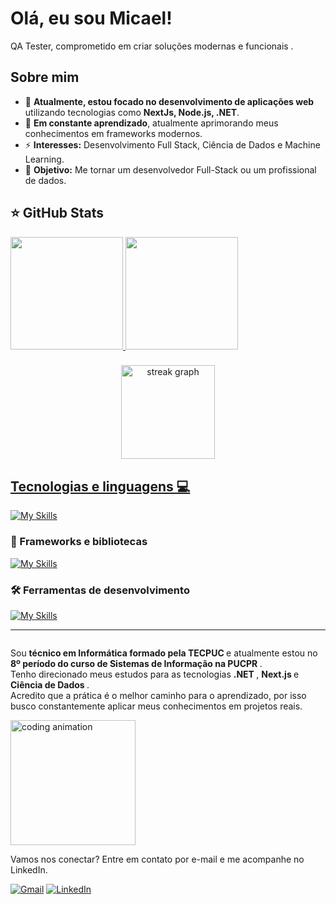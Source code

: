 # Olá, eu sou Micael!
 QA Tester, comprometido em criar soluções modernas e funcionais
 .
 ## Sobre mim

- 🔭 **Atualmente, estou focado no desenvolvimento de aplicações web** utilizando tecnologias como **NextJs, Node.js, .NET**.
- 🌱 **Em constante aprendizado**, atualmente aprimorando meus conhecimentos em frameworks modernos.
- ⚡ **Interesses:** Desenvolvimento Full Stack, Ciência de Dados e Machine Learning.
- 🎯 **Objetivo:** Me tornar um desenvolvedor Full-Stack ou um profissional de dados.


## ⭐ GitHub Stats
<a href="https://github.com/MicaelFone">
<img height="180em" src="https://github-readme-stats.vercel.app/api?username=MicaelFone&show_icons=true&theme=radical&include_all_commits=true&count_private=true"/>
<img height="180em" src="https://github-readme-stats.vercel.app/api/top-langs/?username=MicaelFone&layout=compact&langs_count=6&theme=radical"/>

<picture>
  <source media="(prefers-color-scheme: dark)" srcset="https://raw.githubusercontent.com/MicaelFone/MicaelFone/output/pacman-contribution-graph-dark.svg">
  <source media="(prefers-color-scheme: light)" srcset="https://raw.githubusercontent.com/MicaelFone/MicaelFone/output/pacman-contribution-graph.svg">
</picture>

###

<div align="center">
  <img src="https://streak-stats.demolab.com?user=MIcaelFone&locale=en&mode=daily&theme=dracula&hide_border=false&border_radius=5&order=3" height="150" alt="streak graph"  />
</div>

## Tecnologias e linguagens 💻

[![My Skills](https://skillicons.dev/icons?i=html,css,js,c,ts,java,python,sql)](https://skillicons.dev)

### 🚀 Frameworks e bibliotecas
[![My Skills](https://skillicons.dev/icons?i=react,nodejs,vite,spring,next,nest)](https://skillicons.dev)

### 🛠️ Ferramentas de desenvolvimento
[![My Skills](https://skillicons.dev/icons?i=git,github,figma,vscode,postman)](https://skillicons.dev) 

---
<div style="display: flex; flex-direction: column;">
 <p align="left ">
  Sou <strong> técnico em Informática formado pela TECPUC </strong> e atualmente estou no  <strong> 8º período do curso de Sistemas de Informação na PUCPR </strong>.<br>
  Tenho direcionado meus estudos para as tecnologias <strong>.NET </strong>, <strong> Next.js </strong> e <strong> Ciência de Dados </strong>.
 <br>
 Acredito que a prática é o melhor caminho para o aprendizado, por isso busco constantemente aplicar meus conhecimentos em projetos reais.
 </p>
  <img src="https://media.giphy.com/media/L1R1tvI9svkIWwpVYr/giphy.gif" height=200 alt="coding animation">
</div>
<p align="left">
 Vamos nos conectar? Entre em contato por e-mail e me acompanhe no LinkedIn.
</p>

 
 

<p align="left">
  <a href="https://mail.google.com/mail/?view=cm&fs=1&to=micaelfone0@gmail.com" title="Gmail">
  <img src="https://img.shields.io/badge/-Gmail-FF0000?style=flat-square&labelColor=FF0000&logo=gmail&logoColor=white&link=LINK-DO-SEU-GMAIL" alt="Gmail"/></a>
  <a href="https://www.linkedin.com/in/micael-fone/" title="LinkedIn">
  <img src="https://img.shields.io/badge/-Linkedin-0e76a8?style=flat-square&logo=Linkedin&logoColor=white&link=LINK-DO-SEU-LINKEDIN" alt="LinkedIn"/></a>
</p>

 
 

